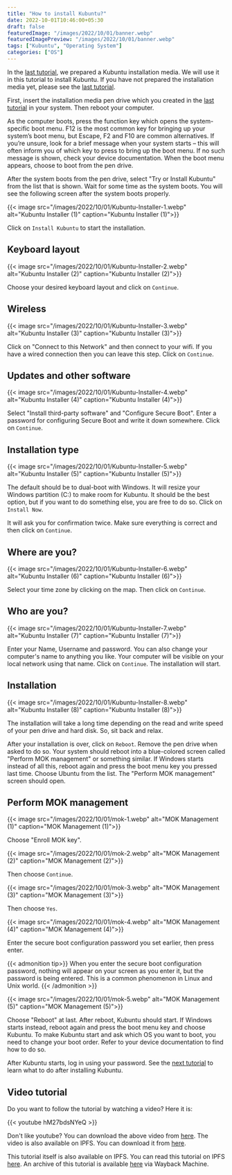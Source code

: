 ```yaml
---
title: "How to install Kubuntu?"
date: 2022-10-01T10:46:00+05:30
draft: false
featuredImage: "/images/2022/10/01/banner.webp"
featuredImagePreview: "/images/2022/10/01/banner.webp"
tags: ["Kubuntu", "Operating System"]
categories: ["OS"]
---
```


In the [last tutorial](/create-kubuntu-installation-media), we prepared a Kubuntu installation media. We will use it in this tutorial to install Kubuntu. If you have not prepared the installation media yet, please see the [last tutorial](/create-kubuntu-installation-media).

First, insert the installation media pen drive which you created in the [last tutorial](/create-kubuntu-installation-media) in your system. Then reboot your computer.

As the computer boots, press the function key which opens the system-specific boot menu. F12 is the most common key for bringing up your system’s boot menu, but Escape, F2 and F10 are common alternatives. If you’re unsure, look for a brief message when your system starts – this will often inform you of which key to press to bring up the boot menu. If no such message is shown, check your device documentation. When the boot menu appears, choose to boot from the pen drive.

After the system boots from the pen drive, select "Try or Install Kubuntu" from the list that is shown. Wait for some time as the system boots. You will see the following screen after the system boots properly.

{{< image src="/images/2022/10/01/Kubuntu-Installer-1.webp" alt="Kubuntu Installer (1)" caption="Kubuntu Installer (1)">}}

Click on `Install Kubuntu` to start the installation.

## Keyboard layout

{{< image src="/images/2022/10/01/Kubuntu-Installer-2.webp" alt="Kubuntu Installer (2)" caption="Kubuntu Installer (2)">}}

Choose your desired keyboard layout and click on `Continue`.

## Wireless

{{< image src="/images/2022/10/01/Kubuntu-Installer-3.webp" alt="Kubuntu Installer (3)" caption="Kubuntu Installer (3)">}}

Click on "Connect to this Network" and then connect to your wifi. If you have a wired connection then you can leave this step. Click on `Continue`.

## Updates and other software

{{< image src="/images/2022/10/01/Kubuntu-Installer-4.webp" alt="Kubuntu Installer (4)" caption="Kubuntu Installer (4)">}}

Select "Install third-party software" and "Configure Secure Boot". Enter a password for configuring Secure Boot and write it down somewhere. Click on `Continue`.

## Installation type

{{< image src="/images/2022/10/01/Kubuntu-Installer-5.webp" alt="Kubuntu Installer (5)" caption="Kubuntu Installer (5)">}}

The default should be to dual-boot with Windows. It will resize your Windows partition (C:) to make room for Kubuntu. It should be the best option, but if you want to do something else, you are free to do so. Click on `Install Now`.

It will ask you for confirmation twice. Make sure everything is correct and then click on `Continue`.

## Where are you?

{{< image src="/images/2022/10/01/Kubuntu-Installer-6.webp" alt="Kubuntu Installer (6)" caption="Kubuntu Installer (6)">}}

Select your time zone by clicking on the map. Then click on `Continue`.

## Who are you?

{{< image src="/images/2022/10/01/Kubuntu-Installer-7.webp" alt="Kubuntu Installer (7)" caption="Kubuntu Installer (7)">}}

Enter your Name, Username and password. You can also change your computer's name to anything you like. Your computer will be visible on your local network using that name. Click on `Continue`. The installation will start.

## Installation

{{< image src="/images/2022/10/01/Kubuntu-Installer-8.webp" alt="Kubuntu Installer (8)" caption="Kubuntu Installer (8)">}}

The installation will take a long time depending on the read and write speed of your pen drive and hard disk. So, sit back and relax.

After your installation is over, click on `Reboot`. Remove the pen drive when asked to do so. Your system should reboot into a blue-colored screen called "Perform MOK management" or something similar. If Windows starts instead of all this, reboot again and press the boot menu key you pressed last time. Choose Ubuntu from the list. The "Perform MOK management" screen should open.

## Perform MOK management

{{< image src="/images/2022/10/01/mok-1.webp" alt="MOK Management (1)" caption="MOK Management (1)">}}

Choose "Enroll MOK key".

{{< image src="/images/2022/10/01/mok-2.webp" alt="MOK Management (2)" caption="MOK Management (2)">}}

Then choose `Continue`.

{{< image src="/images/2022/10/01/mok-3.webp" alt="MOK Management (3)" caption="MOK Management (3)">}}

Then choose `Yes`.

{{< image src="/images/2022/10/01/mok-4.webp" alt="MOK Management (4)" caption="MOK Management (4)">}}

Enter the secure boot configuration password you set earlier, then press enter.

{{< admonition tip>}}
When you enter the secure boot configuration password, nothing will appear on your screen as you enter it, but the password is being entered. This is a common phenomenon in Linux and Unix world.
{{< /admonition >}}

{{< image src="/images/2022/10/01/mok-5.webp" alt="MOK Management (5)" caption="MOK Management (5)">}}

Choose "Reboot" at last. After reboot, Kubuntu should start. If Windows starts instead, reboot again and press the boot menu key and choose Kubuntu. To make Kubuntu start and ask which OS you want to boot, you need to change your boot order. Refer to your device documentation to find how to do so.

After Kubuntu starts, log in using your password. See the [next tutorial](/kubuntu-post-installation) to learn what to do after installing Kubuntu.

## Video tutorial

Do you want to follow the tutorial by watching a video? Here it is:

{{< youtube hM27bdsNYeQ >}}

Don't like youtube? You can download the above video from [here](https://link.storjshare.io/jxuwkw6v7a3fdckqm2x4g4gajfwa/virtualhub-setup-videos%2FOS%2FHow%20to%20install%20Kubuntu%2022.04.mp4?download=true). The video is also available on IPFS. You can download it from [here](https://bafybeih7fgtaft7ks77ytyey2fhnqz4o2sdt3aloow2w5j6dh275ku5lre.ipfs.w3s.link/How%20to%20install%20Kubuntu%2022.04.mp4).

This tutorial itself is also available on IPFS. You can read this tutorial on IPFS [here](https://setup-virtualhub-eu-org.ipns.dweb.link/install-kubuntu/). An archive of this tutorial is available [here](https://web.archive.org/web/20221001100400/https://setup.virtualhub.eu.org/install-kubuntu/) via Wayback Machine.
